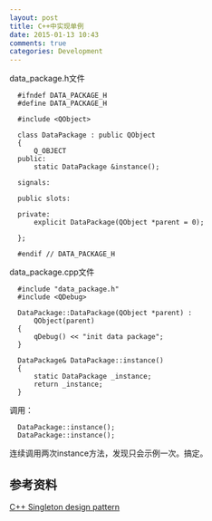 ```yaml
---
layout: post
title: C++中实现单例
date: 2015-01-13 10:43
comments: true
categories: Development
---
```


data_package.h文件

      #ifndef DATA_PACKAGE_H
      #define DATA_PACKAGE_H

      #include <QObject>

      class DataPackage : public QObject
      {
          Q_OBJECT
      public:          
          static DataPackage &instance();

      signals:

      public slots:

      private:
          explicit DataPackage(QObject *parent = 0);

      };

      #endif // DATA_PACKAGE_H


data_package.cpp文件

      #include "data_package.h"
      #include <QDebug>

      DataPackage::DataPackage(QObject *parent) :
          QObject(parent)
      {
          qDebug() << "init data package";
      }

      DataPackage& DataPackage::instance()
      {
          static DataPackage _instance;
          return _instance;
      }


调用：

      DataPackage::instance();
      DataPackage::instance();


连续调用两次instance方法，发现只会示例一次。搞定。

## 参考资料

[C++ Singleton design pattern](http://stackoverflow.com/questions/1008019/c-singleton-design-pattern)